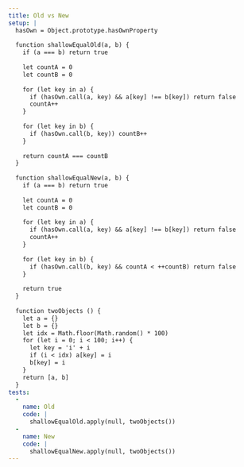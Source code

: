```yaml
---
title: Old vs New
setup: |
  hasOwn = Object.prototype.hasOwnProperty
  
  function shallowEqualOld(a, b) {
    if (a === b) return true
  
    let countA = 0
    let countB = 0
    
    for (let key in a) {
      if (hasOwn.call(a, key) && a[key] !== b[key]) return false
      countA++
    }
  
    for (let key in b) {
      if (hasOwn.call(b, key)) countB++
    }
  
    return countA === countB
  }
  
  function shallowEqualNew(a, b) {
    if (a === b) return true
  
    let countA = 0
    let countB = 0
    
    for (let key in a) {
      if (hasOwn.call(a, key) && a[key] !== b[key]) return false
      countA++
    }
  
    for (let key in b) {
      if (hasOwn.call(b, key) && countA < ++countB) return false
    }
  
    return true
  }
  
  function twoObjects () {
    let a = {}
    let b = {}
    let idx = Math.floor(Math.random() * 100)
    for (let i = 0; i < 100; i++) {
      let key = 'i' + i
      if (i < idx) a[key] = i
      b[key] = i
    }
    return [a, b]
  }
tests:
  -
    name: Old
    code: |
      shallowEqualOld.apply(null, twoObjects())
  -
    name: New
    code: |
      shallowEqualNew.apply(null, twoObjects())
---
```


